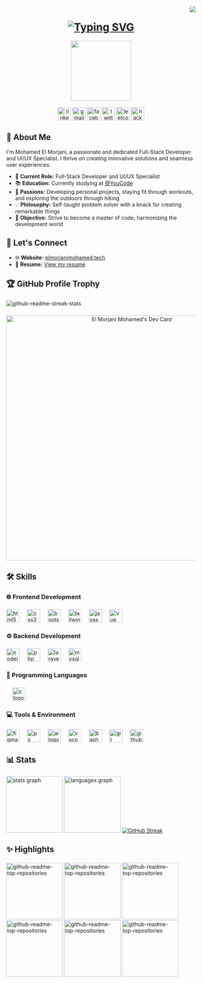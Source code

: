 <img align="right" src="https://visitor-badge.laobi.icu/badge?page_id=ElmorjaniMohamed.ElmorjaniMohamed">


<div align="center">
<h1 >
  <a href="https://git.io/typing-svg"><img src="https://readme-typing-svg.demolab.com?font=Fira+Code&weight=500&pause=1000&color=7FFF00&center=true&vCenter=true&random=false&width=435&lines=Hello%2C+There!+%F0%9F%91%8B;This+is+Mohamed+El+Morjani...;Nice+to+meet+you" alt="Typing SVG" /></a>
</h1>
</div>

<div align="center">
<img height="160" src="https://i.imgur.com/vI3CIl1.png" />
</div>

<br>

<div align="center">
  <a href="https://www.linkedin.com/in/mohamed-elmorjani/"><img src="https://img.shields.io/static/v1?message=LinkedIn&logo=linkedin&label=&color=0077B5&logoColor=white&labelColor=&style=for-the-badge" height="35" alt="linkedin logo"  /></a>
  <a href="mailto:elmorjanimohamed9@gmail.com"><img src="https://img.shields.io/static/v1?message=Gmail&logo=gmail&label=&color=D14836&logoColor=white&labelColor=&style=for-the-badge" height="35" alt="gmail logo"  /></a>
  <a href="https://www.facebook.com/mohamed.morjani.12"><img src="https://img.shields.io/static/v1?message=Facebook&logo=facebook&label=&color=1877F2&logoColor=white&labelColor=&style=for-the-badge" height="35" alt="facebook logo"  /></a>
  <a href="https://twitter.com/ElMORJANI01"><img src="https://img.shields.io/static/v1?message=Twitter&logo=twitter&label=&color=1DA1F2&logoColor=white&labelColor=&style=for-the-badge" height="35" alt="twitter logo"  /></a>
  <a href="https://leetcode.com/u/elmorjanimohamed9/"><img src="https://img.shields.io/badge/LeetCode-000000?style=for-the-badge&logo=LeetCode&logoColor=#d16c06" height="35" alt="leetcode logo"  /></a>
  <a href="https://www.hackerrank.com/profile/elmorjanimohame1"><img src="https://img.shields.io/badge/-Hackerrank-2EC866?style=for-the-badge&logo=HackerRank&logoColor=white" height="35" alt="hackerrank logo"  /></a>
</div>

## :briefcase: About Me

I'm Mohamed El Morjani, a passionate and dedicated Full-Stack Developer and UI/UX Specialist. I thrive on creating innovative solutions and seamless user experiences.

- 🔭 **Current Role:** Full-Stack Developer and UI/UX Specialist
- 📚 **Education:** Currently studying at [@YouCode](https://twitter.com/youcode18)
- 🌟 **Passions:** Developing personal projects, staying fit through workouts, and exploring the outdoors through hiking
- 💡 **Philosophy:** Self-taught problem solver with a knack for creating remarkable things
- 🎯 **Objective:** Strive to become a master of code, harmonizing the development world

## :link: Let's Connect

- 🌐 **Website:** [elmorjanimohamed.tech](https://www.elmorjanimohamed.tech)
- 📄 **Resume:** [View my resume](https://online.publuu.com/493901/1108775)

## 🏆 GitHub Profile Trophy

###

<img src="https://github-profile-trophy.vercel.app/?username=ElmorjaniMohamed&theme=matrix" alt="github-readme-streak-stats">

###

<div align="center">
<a href="https://app.daily.dev/elmorjanimohamed"><img src="https://api.daily.dev/devcards/v2/3GnKSwj2WlQBa64mWxTuI.png?type=wide&r=qi4" width="652" alt="El Morjani Mohamed's Dev Card"/></a>
</div>

## 🛠️ Skills

### 🌐 Frontend Development

###

<div align="left">
  <img src="https://skillicons.dev/icons?i=html" height="35" alt="html5 logo"  />
  <img width="12" />
  <img src="https://skillicons.dev/icons?i=css" height="35" alt="css3 logo"  />
  <img width="12" />
  <img src="https://skillicons.dev/icons?i=bootstrap" height="35" alt="bootstrap logo"  />
  <img width="12" />
  <img src="https://skillicons.dev/icons?i=tailwind" height="35" alt="tailwindcss logo"  />
  <img width="12" />
  <img src="https://skillicons.dev/icons?i=js" height="35" alt="javascript logo"  />
  <img width="12" />
  <img src="https://skillicons.dev/icons?i=vue" height="35" alt="vue logo"  />
  <img width="12" />
</div>

###

### ⚙️ Backend Development

###

<div align="left">
  <img src="https://skillicons.dev/icons?i=nodejs" height="35" alt="nodejs logo"  />
  <img width="12" />
  <img src="https://skillicons.dev/icons?i=php" height="35" alt="php logo"  />
  <img width="12" />
  <img src="https://skillicons.dev/icons?i=laravel" height="35" alt="laravel logo"  />
  <img width="12" />
  <img src="https://skillicons.dev/icons?i=mysql" height="35" alt="mysql logo"  />
</div>

###

### 📄 Programming Languages

###

<div align="left">
<img width="12" />
<img src="https://skillicons.dev/icons?i=c" height="35" alt="c logo"  />
</div>

###

### 💻 Tools & Environment

###

<div align="left">
  <img src="https://skillicons.dev/icons?i=figma" height="35" alt="figma logo"  />
  <img width="12" />
  <img src="https://skillicons.dev/icons?i=ps" height="35" alt="ps logo"  />
  <img width="12" />
  <img src="https://skillicons.dev/icons?i=ai" height="35" alt="ai logo"  />
  <img width="12" />
  <img src="https://skillicons.dev/icons?i=vscode" height="35" alt="vscode logo"  />
  <img width="12" />
  <img src="https://skillicons.dev/icons?i=bash" height="35" alt="bash logo"  />
  <img width="12" />
  <img src="https://skillicons.dev/icons?i=git" height="35" alt="git logo"  />
  <img width="12" />
  <img src="https://skillicons.dev/icons?i=github" height="35" alt="github logo"  />
</div>

###

## 📊 Stats

###

<div align="left">
  <img src="https://github-readme-stats.vercel.app/api?username=ElmorjaniMohamed&theme=chartreuse-dark&show_icons=true" height="150" alt="stats graph"  />
  <img src="https://denvercoder1-github-readme-stats.vercel.app/api/top-langs?username=ElmorjaniMohamed&locale=en&hide_title=false&layout=compact&card_width=368&langs_count=6&theme=chartreuse-dark&hide_border=false" height="150" alt="languages graph"  />
  <a href="https://git.io/streak-stats"><img src="https://streak-stats.demolab.com?user=ElmorjaniMohamed&theme=chartreuse-dark&border_radius=4.2" alt="GitHub Streak" /></a>
</div>

###

## ✨ Highlights

###

<div align="left">
       <a href="https://github.com/ElmorjaniMohamed/pro-darna"><img height="150" src="https://denvercoder1-github-readme-stats.vercel.app/api/pin/?username=ElmorjaniMohamed&repo=pro-darna&disable_animations=false&theme=chartreuse-dark&hide_border=false&border_radius=5" alt="github-readme-top-repositories"></a>
    <a href="https://github.com/ElmorjaniMohamed/evento"><img height="150" src="https://denvercoder1-github-readme-stats.vercel.app/api/pin/?username=ElmorjaniMohamed&repo=evento&disable_animations=false&theme=chartreuse-dark&hide_border=false&border_radius=5" alt="github-readme-top-repositories"></a>
   <a href="https://github.com/ElmorjaniMohamed/WikiGenius"><img height="150" src="https://denvercoder1-github-readme-stats.vercel.app/api/pin/?username=ElmorjaniMohamed&repo=WikiGenius&disable_animations=false&theme=chartreuse-dark&hide_border=false&border_radius=5" alt="github-readme-top-repositories"></a>
   <a href="https://github.com/ElmorjaniMohamed/you-talent-app"><img height="150" src="https://denvercoder1-github-readme-stats.vercel.app/api/pin/?username=ElmorjaniMohamed&repo=you-talent-app&disable_animations=false&theme=chartreuse-dark&hide_border=false&border_radius=5" alt="github-readme-top-repositories"></a>
  <a href="https://github.com/ElmorjaniMohamed/chrih-daba"><img height="150" src="https://denvercoder1-github-readme-stats.vercel.app/api/pin/?username=ElmorjaniMohamed&repo=chrih-daba&disable_animations=false&theme=chartreuse-dark&hide_border=false&border_radius=5" alt="github-readme-top-repositories"></a>
  <a href="https://github.com/ElmorjaniMohamed/Taskify-Vue"><img height="150" src="https://denvercoder1-github-readme-stats.vercel.app/api/pin/?username=ElmorjaniMohamed&repo=Taskify-Vue&disable_animations=false&theme=chartreuse-dark&hide_border=false&border_radius=5" alt="github-readme-top-repositories"></a>
</div>

###
